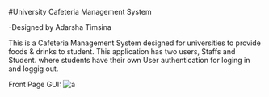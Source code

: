 #University Cafeteria Management System

-Designed by Adarsha Timsina

This is a Cafeteria Management System designed for universities to provide foods & drinks to student.
This application has two users, Staffs and Student.
where students have their own User authentication for loging in and loggig out.

Front Page GUI:
![a](https://github.com/adarshatimsina/University-Cafeteria-Management-System/assets/108563187/16cf21ef-d86d-4273-b8f4-f8a1f893d042)

